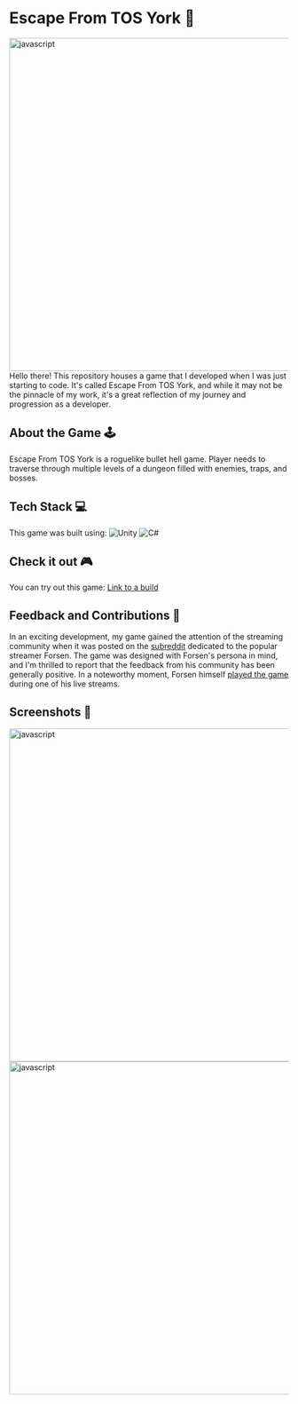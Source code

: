 # Escape From TOS York 👾
<img src="https://i.imgur.com/gpJkGyL.png" width="600" alt="javascript"/>
Hello there! This repository houses a game that I developed when I was just starting to code. It's called Escape From TOS York, and while it may not be the pinnacle of my work, it's a great reflection of my journey and progression as a developer.

## About the Game 🕹️

Escape From TOS York is a roguelike bullet hell game. Player needs to traverse through multiple levels of a dungeon filled with enemies, traps, and bosses.

## Tech Stack 💻

This game was built using:
![Unity](https://img.shields.io/badge/-Unity-000000?logo=Unity&logoColor=white)
![C#](https://img.shields.io/badge/-CSharp-239120?logo=C-Sharp&logoColor=white)

## Check it out 🎮

You can try out this game: [Link to a build](https://drive.google.com/file/d/1V_3Z20duY0YtrGZ_hN5Ypwg2TDMDL7I2/view)

## Feedback and Contributions 👾
In an exciting development, my game gained the attention of the streaming community when it was posted on the [subreddit](https://www.reddit.com/r/forsen/comments/hjan6l/new_lidl_forsen_game_escape_from_tos_york/) dedicated to the popular streamer Forsen. The game was designed with Forsen's persona in mind, and I'm thrilled to report that the feedback from his community has been generally positive. In a noteworthy moment, Forsen himself [played the game](https://youtu.be/69419sZ62Lk) during one of his live streams.


## Screenshots 📸
<img src="https://i.imgur.com/0yBcVde.png" width="600" alt="javascript"/>
<img src="https://i.imgur.com/jKxsDvd.png" width="600" alt="javascript"/>
